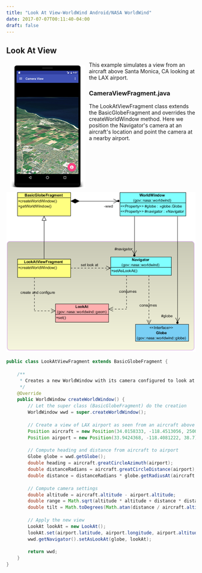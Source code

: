 ```yaml
---
title: "Look At View-WorldWind Android/NASA WorldWind"
date: 2017-07-07T00:11:40-04:00
draft: false
---
```


## Look At View

<img src="/img/ww-android-camera-view.png" class="img-responsive" hspace="10" vspace="10" align="left">This example simulates a view from an aircraft above Santa Monica, CA looking at the LAX airport.

### CameraViewFragment.java

The LookAtViewFragment class extends the BasicGlobeFragment and overrides the createWorldWindow method. Here we position the Navigator's camera at an aircraft's location and point the camera at a nearby airport.

<img src="/img/ww-android-look-at-view-classes.png" class="img-responsive center-block">

```java
public class LookAtViewFragment extends BasicGlobeFragment {

    /**
     * Creates a new WorldWindow with its camera configured to look at a given location from a given position.
     */
    @Override
    public WorldWindow createWorldWindow() {
        // Let the super class (BasicGlobeFragment) do the creation
        WorldWindow wwd = super.createWorldWindow();

        // Create a view of LAX airport as seen from an aircraft above Santa Monica, CA.
        Position aircraft = new Position(34.0158333, -118.4513056, 2500);   // Aircraft above Santa Monica airport, altitude in meters
        Position airport = new Position(33.9424368, -118.4081222, 38.7);    // LAX airport, Los Angeles CA, altitude MSL

        // Compute heading and distance from aircraft to airport
        Globe globe = wwd.getGlobe();
        double heading = aircraft.greatCircleAzimuth(airport);
        double distanceRadians = aircraft.greatCircleDistance(airport);
        double distance = distanceRadians * globe.getRadiusAt(aircraft.latitude, aircraft.longitude);

        // Compute camera settings
        double altitude = aircraft.altitude - airport.altitude;
        double range = Math.sqrt(altitude * altitude + distance * distance);
        double tilt = Math.toDegrees(Math.atan(distance / aircraft.altitude));

        // Apply the new view
        LookAt lookAt = new LookAt();
        lookAt.set(airport.latitude, airport.longitude, airport.altitude, WorldWind.ABSOLUTE, range, heading, tilt, 0 /*roll*/);
        wwd.getNavigator().setAsLookAt(globe, lookAt);

        return wwd;
    }
}
```